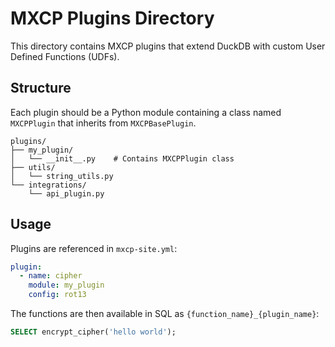 # MXCP Plugins Directory

This directory contains MXCP plugins that extend DuckDB with custom User Defined Functions (UDFs).

## Structure

Each plugin should be a Python module containing a class named `MXCPPlugin` that inherits from `MXCPBasePlugin`.

```
plugins/
├── my_plugin/
│   └── __init__.py    # Contains MXCPPlugin class
├── utils/
│   └── string_utils.py
└── integrations/
    └── api_plugin.py
```

## Usage

Plugins are referenced in `mxcp-site.yml`:

```yaml
plugin:
  - name: cipher
    module: my_plugin
    config: rot13
```

The functions are then available in SQL as `{function_name}_{plugin_name}`:
```sql
SELECT encrypt_cipher('hello world');
``` 